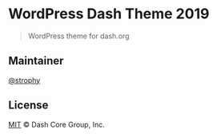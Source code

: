 # WordPress Dash Theme 2019

> WordPress theme for dash.org

## Maintainer

[@strophy](https://github.com/strophy)

## License

[MIT](LICENSE) &copy; Dash Core Group, Inc.
